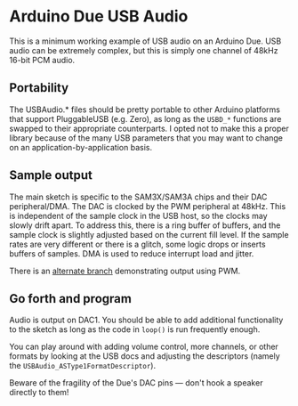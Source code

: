 # Arduino Due USB Audio

This is a minimum working example of USB audio on an Arduino Due. USB audio can be extremely complex, but this is simply one channel of 48kHz 16-bit PCM audio.

## Portability
The USBAudio.* files should be pretty portable to other Arduino platforms that support PluggableUSB (e.g. Zero), as long as the `USBD_*` functions are swapped to their appropriate counterparts. I opted not to make this a proper library because of the many USB parameters that you may want to change on an application-by-application basis.

## Sample output
The main sketch is specific to the SAM3X/SAM3A chips and their DAC peripheral/DMA. The DAC is clocked by the PWM peripheral at 48kHz. This is independent of the sample clock in the USB host, so the clocks may slowly drift apart. To address this, there is a ring buffer of buffers, and the sample clock is slightly adjusted based on the current fill level. If the sample rates are very different or there is a glitch, some logic drops or inserts buffers of samples. DMA is used to reduce interrupt load and jitter.

There is an [alternate branch](https://github.com/aWZHY0yQH81uOYvH/Arduino-Due-USB-Audio/tree/pwm-output) demonstrating output using PWM.

## Go forth and program
Audio is output on DAC1. You should be able to add additional functionality to the sketch as long as the code in `loop()` is run frequently enough.

You can play around with adding volume control, more channels, or other formats by looking at the USB docs and adjusting the descriptors (namely the `USBAudio_ASType1FormatDescriptor`).

Beware of the fragility of the Due's DAC pins — don't hook a speaker directly to them!
